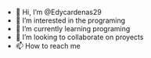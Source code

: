 - 👋 Hi, I’m @Edycardenas29
- 👀 I’m interested in the programing
- 🌱 I’m currently learning programing
- 💞️ I’m looking to collaborate on proyects
- 📫 How to reach me 

<!---
Edycardenas29/Edycardenas29 is a ✨ special ✨ repository because its `README.md` (this file) appears on your GitHub profile.
You can click the Preview link to take a look at your changes.
--->
